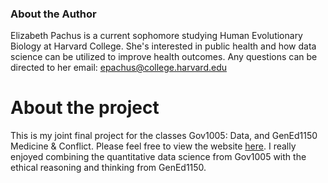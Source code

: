 ### About the Author
Elizabeth Pachus is a current sophomore studying Human Evolutionary Biology at Harvard College. She's interested in public health and how data science can be utilized to improve health outcomes. Any questions can be directed to her email: epachus@college.harvard.edu


# About the project
This is my joint final project for the classes Gov1005: Data, and GenEd1150 Medicine & Conflict. Please feel free to view the website [here](https://elizabeth-pachus.shinyapps.io/gun_project/). I really enjoyed combining the quantitative data science from Gov1005 with the ethical reasoning and thinking from GenEd1150.


